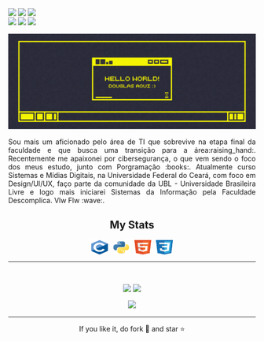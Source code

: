<div style= "display: inline-block">
    <a href="https://www.instagram.com/_dalimaa" target="_blank"><img src="https://img.shields.io/badge/-Instagram-%23E4405F?style=for-the-badge&logo=instagram&logoColor=white" target="_blank"></a>
    <a href="https://www.linkedin.com/in/lima-doug" target="_blank"><img src="https://img.shields.io/badge/-LinkedIn-%230077B5?style=for-the-badge&logo=linkedin&logoColor=white" target="_blank"></a>
    <a href = "mailto:get.douglaslima@gmail.com"><img src="https://img.shields.io/badge/-Gmail-%23333?style=for-the-badge&logo=gmail&logoColor=white" target="_blank"></a>
  
</div>
  
 <div>
    <img src="https://badges.pufler.dev/visits/lima-doug/lima-doug"/>
    <img src="https://badges.pufler.dev/repos/lima-doug"/>
    <img src="https://badges.pufler.dev/commits/monthly/lima-doug" />
 </div>
  

<p align="center">
 
</p align="center">
<img src="https://github.com/lima-doug/lima-doug/blob/6bbc1ff19816f0d862510ec3d943c13617e2dc4e/header/Frame%203.png" />


<p align="center" style = "text-align: justify">
  Sou mais um aficionado pelo área de TI que sobrevive na etapa final da faculdade e que busca uma transição para a área:raising_hand:. Recentemente me apaixonei por cibersegurança, o que vem sendo o foco dos meus estudo, junto com Porgramação :books:.
  Atualmente curso Sistemas e Mídias Digitais, na Universidade Federal do Ceará, com foco em Design/UI/UX, faço parte da comunidade da UBL - Universidade Brasileira Livre e logo mais iniciarei Sistemas da Informação pela Faculdade Descomplica. Vlw Flw :wave:.
</p>  


<h2 align="center"> My Stats </h2>
 
 
<div style="display: inline_block", align = "center">
  
  <img align="center" alt="Doug-C" height="30" width="40" src="https://github.com/devicons/devicon/blob/2ae2a900d2f041da66e950e4d48052658d850630/icons/c/c-original.svg">
  <img align="center" alt="Doug-Python" height="30" width="40" src="https://raw.githubusercontent.com/devicons/devicon/master/icons/python/python-original.svg">
  <img align="center" alt="Doug-HTML" height="30" width="40" src="https://raw.githubusercontent.com/devicons/devicon/master/icons/html5/html5-original.svg">
  <img align="center" alt="Doug-CSS" height="30" width="40" src="https://raw.githubusercontent.com/devicons/devicon/master/icons/css3/css3-original.svg">
  
</div>
<hr>

<br>


<p align = "center">
  <img height="180em" src = "https://github-readme-stats.vercel.app/api?username=lima-doug&show_icons=true&theme=yeblu&line_height=27">
  <img height="180em" src="https://github-readme-stats.vercel.app/api/top-langs/?username=lima-doug&layout=compact&langs_count=7&theme=yeblu"/>
</p>

<p align = "center">
 <img height="303em" src="https://github-readme-streak-stats.herokuapp.com/?user=lima-doug&show_icons=true&locale=en&layout=compact&theme=yeblu&line_height=0" />
</p> 


<hr>
<p align="center">If you like it, do fork 🍴 and star ⭐</p>
